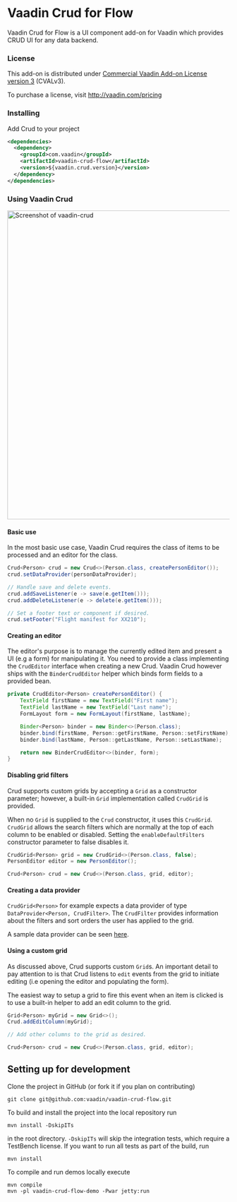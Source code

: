 # Vaadin Crud for Flow

Vaadin Crud for Flow is a UI component add-on for Vaadin which provides CRUD UI for any data backend.

### License

This add-on is distributed under [Commercial Vaadin Add-on License version 3](http://vaadin.com/license/cval-3) (CVALv3).

To purchase a license, visit http://vaadin.com/pricing

### Installing
Add Crud to your project
```xml
<dependencies>
  <dependency>
    <groupId>com.vaadin</groupId>
    <artifactId>vaadin-crud-flow</artifactId>
    <version>${vaadin.crud.version}</version>
  </dependency>
</dependencies>
```

### Using Vaadin Crud

[<img src="https://raw.githubusercontent.com/vaadin/vaadin-crud/master/screenshot.gif" width="700" alt="Screenshot of vaadin-crud">](https://vaadin.com/components/vaadin-crud)

#### Basic use
In the most basic use case, Vaadin Crud requires the class of items to be processed
and an editor for the class.

```java
Crud<Person> crud = new Crud<>(Person.class, createPersonEditor());
crud.setDataProvider(personDataProvider);

// Handle save and delete events.
crud.addSaveListener(e -> save(e.getItem()));
crud.addDeleteListener(e -> delete(e.getItem()));

// Set a footer text or component if desired.
crud.setFooter("Flight manifest for XX210");
```

#### Creating an editor
The editor's purpose is to manage the currently edited item and present a UI (e.g a form) for manipulating it.
You need to provide a class implementing the `CrudEditor` interface when creating a new Crud.
Vaadin Crud however ships with the `BinderCrudEditor` helper which binds form fields to a provided bean.

```java
private CrudEditor<Person> createPersonEditor() {
    TextField firstName = new TextField("First name");
    TextField lastName = new TextField("Last name");
    FormLayout form = new FormLayout(firstName, lastName);

    Binder<Person> binder = new Binder<>(Person.class);
    binder.bind(firstName, Person::getFirstName, Person::setFirstName);
    binder.bind(lastName, Person::getLastName, Person::setLastName);

    return new BinderCrudEditor<>(binder, form);
}
```

#### Disabling grid filters
Crud supports custom grids by accepting a `Grid` as a constructor parameter;
however, a built-in `Grid` implementation called `CrudGrid` is provided.

When no `Grid` is supplied to the `Crud` constructor, it uses this `CrudGrid`.
`CrudGrid` allows the search filters which are normally at the top of each column to be enabled or disabled.
Setting the `enableDefaultFilters` constructor parameter to false disables it.

```java
CrudGrid<Person> grid = new CrudGrid<>(Person.class, false);
PersonEditor editor = new PersonEditor();

Crud<Person> crud = new Crud<>(Person.class, grid, editor);
```

#### Creating a data provider
`CrudGrid<Person>` for example expects a data provider of type `DataProvider<Person, CrudFilter>`.
The `CrudFilter` provides information about the filters and sort orders the user has applied to the grid.

A sample data provider can be seen [here](https://github.com/vaadin/vaadin-crud-flow/blob/master/vaadin-crud-flow-integration-tests/src/main/java/com/vaadin/flow/component/crud/examples/PersonCrudDataProvider.java).

#### Using a custom grid
As discussed above, Crud supports custom `Grid`s.
An important detail to pay attention to is that Crud listens to `edit` events from the grid to initiate editing
(i.e opening the editor and populating the form).

The easiest way to setup a grid to fire this event when an item is clicked is to use a built-in helper to add an
edit column to the grid.

```java
Grid<Person> myGrid = new Grid<>();
Crud.addEditColumn(myGrid);

// Add other columns to the grid as desired.

Crud<Person> crud = new Crud<>(Person.class, grid, editor);
```

## Setting up for development

Clone the project in GitHub (or fork it if you plan on contributing)

```
git clone git@github.com:vaadin/vaadin-crud-flow.git
```

To build and install the project into the local repository run

```mvn install -DskipITs```

in the root directory. `-DskipITs` will skip the integration tests, which require a TestBench license. If you want to run all tests as part of the build, run

```mvn install```

To compile and run demos locally execute

```
mvn compile
mvn -pl vaadin-crud-flow-demo -Pwar jetty:run
```
